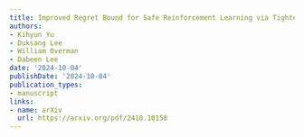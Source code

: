```yaml
---
title: Improved Regret Bound for Safe Reinforcement Learning via Tighter Cost Pessimism and Reward Optimism
authors:
- Kihyun Yu
- Duksang Lee
- William Overman
- Dabeen Lee
date: '2024-10-04'
publishDate: '2024-10-04'
publication_types:
- manuscript
links:
- name: arXiv
  url: https://arxiv.org/pdf/2410.10158
---
```

